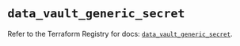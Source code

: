 # `data_vault_generic_secret`

Refer to the Terraform Registry for docs: [`data_vault_generic_secret`](https://registry.terraform.io/providers/hashicorp/vault/4.7.0/docs/data-sources/generic_secret).
